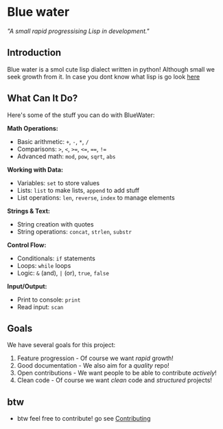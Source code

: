 # Blue water
_"A small rapid progressising Lisp in development."_

## Introduction
Blue water is a smol cute lisp dialect written in python! Although small we seek growth from it. In case you dont know what lisp is go look [here](https://en.wikipedia.org/wiki/Lisp_(programming_language))

## What Can It Do?
Here's some of the stuff you can do with BlueWater:

**Math Operations:**
- Basic arithmetic: `+`, `-`, `*`, `/`
- Comparisons: `>`, `<`, `>=`, `<=`, `==`, `!=`
- Advanced math: `mod`, `pow`, `sqrt`, `abs`

**Working with Data:**
- Variables: `set` to store values
- Lists: `list` to make lists, `append` to add stuff
- List operations: `len`, `reverse`, `index` to manage elements

**Strings & Text:**
- String creation with quotes
- String operations: `concat`, `strlen`, `substr`

**Control Flow:**
- Conditionals: `if` statements
- Loops: `while` loops
- Logic: `&` (and), `|` (or), `true`, `false`

**Input/Output:**
- Print to console: `print`
- Read input: `scan`

## Goals
We have several goals for this project:
 1. Feature progression - Of course we want _rapid_ growth!
 2. Good documentation - We also aim for a _quality_ repo!
 3. Open contributions - We want people to be able to contribute _actively_!
 4. Clean code - Of course we want _clean_ code and _structured_ projects!

 ## **btw**
  - btw feel free to contribute! go see [Contributing](docs/contributing.md)